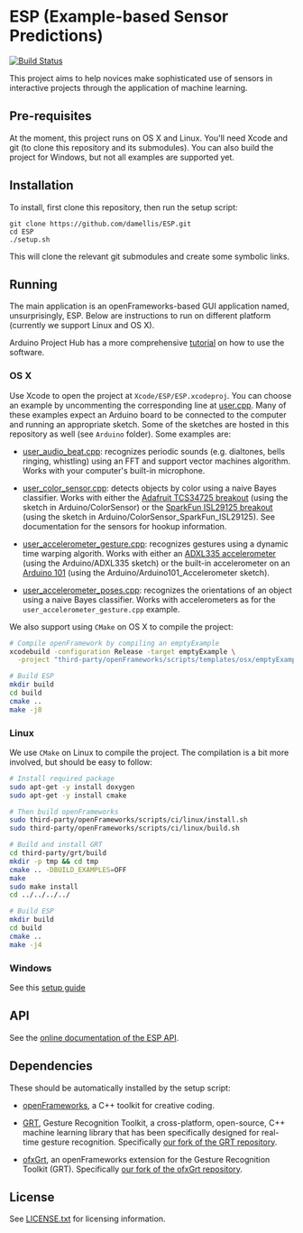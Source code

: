 # ESP (Example-based Sensor Predictions)

[![Build Status](https://travis-ci.org/damellis/ESP.svg?branch=master)](https://travis-ci.org/damellis/ESP)

This project aims to help novices make sophisticated use of sensors in
interactive projects through the application of machine learning.

## Pre-requisites

At the moment, this project runs on OS X and Linux. You'll need Xcode
and git (to clone this repository and its submodules). You can also build
the project for Windows, but not all examples are supported yet.

## Installation

To install, first clone this repository, then run the setup script:

```
git clone https://github.com/damellis/ESP.git
cd ESP
./setup.sh
```

This will clone the relevant git submodules and create some symbolic links.

## Running

The main application is an openFrameworks-based GUI application named,
unsurprisingly, ESP. Below are instructions to run on different platform
(currently we support Linux and OS X).

Arduino Project Hub has a more comprehensive [tutorial](https://create.arduino.cc/projecthub/mellis/gesture-recognition-using-accelerometer-and-esp-mac-only-71faa1) on how to use the software.

### OS X

Use Xcode to open the project at `Xcode/ESP/ESP.xcodeproj`. You can choose an
example by uncommenting the corresponding line at
[user.cpp](https://github.com/damellis/ESP/blob/master/Xcode/ESP/src/user.cpp). Many
of these examples expect an Arduino board to be connected to the computer and
running an appropriate sketch. Some of the sketches are hosted in this
repository as well (see `Arduino` folder). Some examples are:

- [user_audio_beat.cpp](http://damellis.github.io/ESP/user\_audio\_beat\_8cpp-example.html):
  recognizes periodic sounds (e.g. dialtones, bells ringing, whistling) using an
  FFT and support vector machines algorithm. Works with your computer's built-in
  microphone.

- [user_color_sensor.cpp](http://damellis.github.io/ESP/user\_color\_sensor\_8cpp-example.html):
  detects objects by color using a naive Bayes classifier.  Works with either
  the [Adafruit TCS34725 breakout](https://www.adafruit.com/products/1334)
  (using the sketch in Arduino/ColorSensor) or the
  [SparkFun ISL29125 breakout](https://www.sparkfun.com/products/12829) (using
  the sketch in Arduino/ColorSensor_SparkFun_ISL29125). See documentation for
  the sensors for hookup information.

- [user_accelerometer_gesture.cpp](http://damellis.github.io/ESP/user\_accelerometer\_gestures\_8cpp-example.html):
  recognizes gestures using a dynamic time warping algorith. Works with either
  an [ADXL335 accelerometer](https://www.adafruit.com/products/163) (using the
  Arduino/ADXL335 sketch) or the built-in accelerometer on an
  [Arduino 101](http://www.arduino.cc/en/Main/ArduinoBoard101) (using the
  Arduino/Arduino101_Accelerometer sketch).

- [user_accelerometer_poses.cpp](http://damellis.github.io/ESP/user\_accelerometer\_poses\_8cpp-example.html):
  recognizes the orientations of an object using a naive Bayes classifier. Works
  with accelerometers as for the `user_accelerometer_gesture.cpp` example.

We also support using `CMake` on OS X to compile the project:
```sh
# Compile openFramework by compiling an emptyExample
xcodebuild -configuration Release -target emptyExample \
  -project "third-party/openFrameworks/scripts/templates/osx/emptyExample.xcodeproj"

# Build ESP
mkdir build
cd build
cmake ..
make -j8
```

### Linux

We use `CMake` on Linux to compile the project. The compilation is a bit more
involved, but should be easy to follow:

```sh
# Install required package
sudo apt-get -y install doxygen
sudo apt-get -y install cmake

# Then build openFrameworks
sudo third-party/openFrameworks/scripts/ci/linux/install.sh
sudo third-party/openFrameworks/scripts/ci/linux/build.sh

# Build and install GRT
cd third-party/grt/build
mkdir -p tmp && cd tmp
cmake .. -DBUILD_EXAMPLES=OFF
make
sudo make install
cd ../../../../

# Build ESP
mkdir build
cd build
cmake ..
make -j4
```

### Windows

See this [setup guide](https://github.com/damellis/ESP/wiki/Windows-Setup-Guide)

## API

See the [online documentation of the ESP API](http://damellis.github.io/ESP/).

## Dependencies

These should be automatically installed by the setup script:

- [openFrameworks](http://openframeworks.cc/), a C++ toolkit for creative
  coding.

- [GRT](http://www.nickgillian.com/software/grt), Gesture Recognition Toolkit,
  a cross-platform, open-source, C++ machine learning library that has been
  specifically designed for real-time gesture recognition. Specifically
  [our fork of the GRT repository](https://github.com/damellis/grt).

- [ofxGrt](https://github.com/nickgillian/ofxGrt), an openFrameworks extension
  for the Gesture Recognition Toolkit (GRT). Specifically
  [our fork of the ofxGrt repository](https://github.com/nebgnahz/ofxGrt/tree/snapshot-for-sensors).

## License

See [LICENSE.txt](LICENSE.txt) for licensing information.
